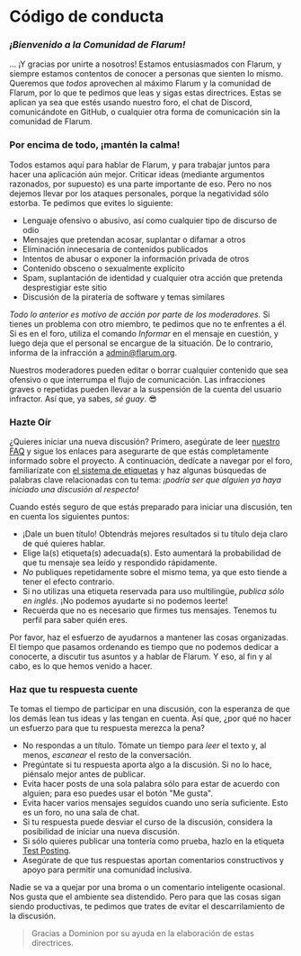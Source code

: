 # Código de conducta

### _¡Bienvenido a la Comunidad de Flarum!_

... ¡Y gracias por unirte a nosotros! Estamos entusiasmados con Flarum, y siempre estamos contentos de conocer a personas que sienten lo mismo. Queremos que _todos_ aprovechen al máximo Flarum y la comunidad de Flarum, por lo que te pedimos que leas y sigas estas directrices. Estas se aplican ya sea que estés usando nuestro foro, el chat de Discord, comunicándote en GitHub, o cualquier otra forma de comunicación sin la comunidad de Flarum.

### Por encima de todo, ¡mantén la calma!

Todos estamos aquí para hablar de Flarum, y para trabajar juntos para hacer una aplicación aún mejor. Criticar ideas (mediante argumentos razonados, por supuesto) es una parte importante de eso. Pero no nos dejemos llevar por los ataques personales, porque la negatividad sólo estorba. Te pedimos que evites lo siguiente:

- Lenguaje ofensivo o abusivo, así como cualquier tipo de discurso de odio
- Mensajes que pretendan acosar, suplantar o difamar a otros
- Eliminación innecesaria de contenidos publicados
- Intentos de abusar o exponer la información privada de otros
- Contenido obsceno o sexualmente explícito
- Spam, suplantación de identidad y cualquier otra acción que pretenda desprestigiar este sitio
- Discusión de la piratería de software y temas similares

_Todo lo anterior es motivo de acción por parte de los moderadores._ Si tienes un problema con otro miembro, te pedimos que no te enfrentes a él. Si es en el foro, utiliza el comando _Informar_ en el mensaje en cuestión, y luego deja que el personal se encargue de la situación. De lo contrario, informa de la infracción a [admin@flarum.org](mailto:admin@flarum.org).

Nuestros moderadores pueden editar o borrar cualquier contenido que sea ofensivo o que interrumpa el flujo de comunicación. Las infracciones graves o repetidas pueden llevar a la suspensión de la cuenta del usuario infractor. Así que, ya sabes, _sé guay_. 😎

### Hazte Oír

¿Quieres iniciar una nueva discusión? Primero, asegúrate de leer [nuestro FAQ](faq.md) y sigue los enlaces para asegurarte de que estás completamente informado sobre el proyecto. A continuación, dedícate a navegar por el foro, familiarízate con [el sistema de etiquetas](https://discuss.flarum.org/tags) y haz algunas búsquedas de palabras clave relacionadas con tu tema: _¡podría ser que alguien ya haya iniciado una discusión al respecto!_

Cuando estés seguro de que estás preparado para iniciar una discusión, ten en cuenta los siguientes puntos:

- ¡Dale un buen título! Obtendrás mejores resultados si tu título deja claro de qué quieres hablar.
- Elige la(s) etiqueta(s) adecuada(s). Esto aumentará la probabilidad de que tu mensaje sea leído y respondido rápidamente.
- _No_ publiques repetidamente sobre el mismo tema, ya que esto tiende a tener el efecto contrario.
- Si no utilizas una etiqueta reservada para uso multilingüe, _publica sólo en inglés._ ¡No podemos ayudarte si no podemos leerte!
- Recuerda que no es necesario que firmes tus mensajes. Tenemos tu perfil para saber quién eres.

Por favor, haz el esfuerzo de ayudarnos a mantener las cosas organizadas. El tiempo que pasamos ordenando es tiempo que no podemos dedicar a conocerte, a discutir tus asuntos y a hablar de Flarum. Y eso, al fin y al cabo, es lo que hemos venido a hacer.

### Haz que tu respuesta cuente

Te tomas el tiempo de participar en una discusión, con la esperanza de que los demás lean tus ideas y las tengan en cuenta. Así que, ¿por qué no hacer un esfuerzo para que tu respuesta merezca la pena?

- No respondas a un título. Tómate un tiempo para _leer_ el texto y, al menos, _escanear_ el resto de la conversación.
- Pregúntate si tu respuesta aporta algo a la discusión. Si no lo hace, piénsalo mejor antes de publicar.
- Evita hacer posts de una sola palabra sólo para estar de acuerdo con alguien; para eso puedes usar el botón "Me gusta".
- Evita hacer varios mensajes seguidos cuando uno sería suficiente. Esto es un foro, no una sala de chat.
- Si tu respuesta puede desviar el curso de la discusión, considera la posibilidad de iniciar una nueva discusión.
- Si sólo quieres publicar una tontería como prueba, hazlo en la etiqueta [Test Posting](https://discuss.flarum.org/t/sandbox).
- Asegúrate de que tus respuestas aportan comentarios constructivos y apoyo para permitir una comunidad inclusiva.

Nadie se va a quejar por una broma o un comentario inteligente ocasional. Nos gusta que el ambiente sea distendido. Pero para que las cosas sigan siendo productivas, te pedimos que trates de evitar el descarrilamiento de la discusión.

> Gracias a Dominion por su ayuda en la elaboración de estas directrices.
